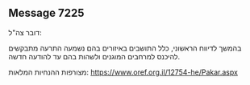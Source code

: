 ## Message 7225

דובר צה"ל:

בהמשך לדיווח הראשוני, כלל התושבים באיזורים בהם נשמעה התרעה מתבקשים להיכנס למרחבים המוגנים ולשהות בהם עד להודעה חדשה.

מצורפות ההנחיות המלאות: https://www.oref.org.il/12754-he/Pakar.aspx

